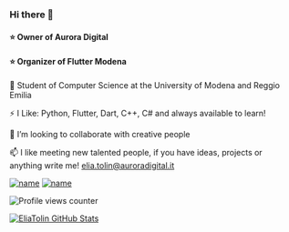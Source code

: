 ### Hi there 👋
#### ⭐ Owner of Aurora Digital
#### ⭐ Organizer of Flutter Modena

🌱 Student of Computer Science at the University of Modena and Reggio Emilia

⚡ I Like: Python, Flutter, Dart, C++, C# and always available to learn!

👯 I’m looking to collaborate with creative people

📫 I like meeting new talented people, if you have ideas, projects or anything write me! <a href="mailto:elia.tolin@auroradigital.it">elia.tolin@auroradigital.it</a>

[![name](https://img.shields.io/badge/LinkedIn-0077B5?style=for-the-badge&logo=linkedin&logoColor=white)](https://www.linkedin.com/in/eliatolin/)
[![name](https://img.shields.io/badge/Telegram-2CA5E0?style=for-the-badge&logo=telegram&logoColor=white)](https://t.me/eliatolin)

![Profile views counter](https://komarev.com/ghpvc/?username=eliatolin&color=orange)

[![EliaTolin GitHub Stats](https://github-readme-stats.vercel.app/api?username=EliaTolin&count_private=true&show_icons=true&theme=radical)](https://github.com/EliaTolin)
